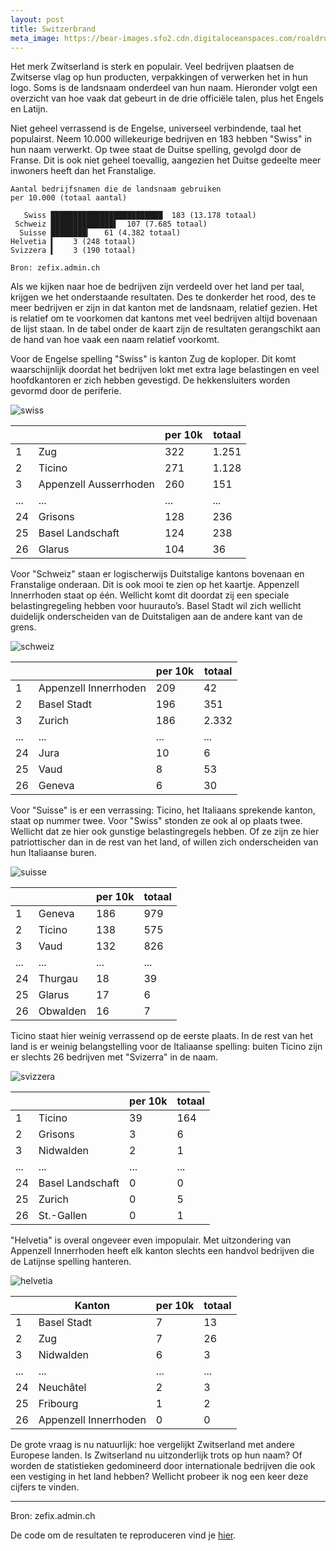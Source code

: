```yaml
---
layout: post
title: Switzerbrand
meta_image: https://bear-images.sfo2.cdn.digitaloceanspaces.com/roaldruiter-1678628096-4.png
---
```


Het merk Zwitserland is sterk en populair. Veel bedrijven plaatsen de Zwitserse vlag op hun producten, verpakkingen of verwerken het in hun logo. Soms is de landsnaam onderdeel van hun naam. Hieronder volgt een overzicht van hoe vaak dat gebeurt in de drie officiële talen, plus het Engels en Latijn.

Niet geheel verrassend is de Engelse, universeel verbindende, taal het populairst. Neem 10.000 willekeurige bedrijven en 183 hebben "Swiss" in hun naam verwerkt. Op twee staat de Duitse spelling, gevolgd door de Franse. Dit is ook niet geheel toevallig, aangezien het Duitse gedeelte meer inwoners heeft dan het Franstalige.

```
Aantal bedrijfsnamen die de landsnaam gebruiken
per 10.000 (totaal aantal)

   Swiss █████████████████████████  183 (13.178 totaal)
 Schweiz ██████████████▌  107 (7.685 totaal)
  Suisse ████████▎   61 (4.382 totaal)
Helvetia ▍    3 (248 totaal)
Svizzera ▍    3 (190 totaal)

Bron: zefix.admin.ch
```

Als we kijken naar hoe de bedrijven zijn verdeeld over het land per taal, krijgen we het onderstaande resultaten. Des te donkerder het rood, des te meer bedrijven er zijn in dat kanton met de landsnaam, relatief gezien. Het is relatief om te voorkomen dat kantons met veel bedrijven altijd bovenaan de lijst staan. In de tabel onder de kaart zijn de resultaten gerangschikt aan de hand van hoe vaak een naam relatief voorkomt.

Voor de Engelse spelling "Swiss" is kanton Zug de koploper. Dit komt waarschijnlijk doordat het bedrijven lokt met extra lage belastingen en veel hoofdkantoren er zich hebben gevestigd. De hekkensluiters worden gevormd door de periferie.

![swiss](assets/switzerbrand-1.svg)

|     |                        | per 10k | totaal |
| --- | ---------------------- | ------- | ------ |
| 1   | Zug                    | 322     | 1.251  |
| 2   | Ticino                 | 271     | 1.128  |
| 3   | Appenzell Ausserrhoden | 260     | 151    |
| ... | ...                    | ...     | ...    |
| 24  | Grisons                | 128     | 236    |
| 25  | Basel Landschaft       | 124     | 238    |
| 26  | Glarus                 | 104     | 36     |

Voor "Schweiz" staan er logischerwijs Duitstalige kantons bovenaan en Franstalige onderaan. Dit is ook mooi te zien op het kaartje. Appenzell Innerrhoden staat op één. Wellicht komt dit doordat zij een speciale belastingregeling hebben voor huurauto’s. Basel Stadt wil zich wellicht duidelijk onderscheiden van de Duitstaligen aan de andere kant van de grens.

![schweiz](assets/switzerbrand-2.svg)

|     |                       | per 10k | totaal |
| --- | --------------------- | ------- | ------ |
| 1   | Appenzell Innerrhoden | 209     | 42     |
| 2   | Basel Stadt           | 196     | 351    |
| 3   | Zurich                | 186     | 2.332  |
| ... | ...                   | ...     | ...    |
| 24  | Jura                  | 10      | 6      |
| 25  | Vaud                  | 8       | 53     |
| 26  | Geneva                | 6       | 30     |

Voor "Suisse" is er een verrassing: Ticino, het Italiaans sprekende kanton, staat op nummer twee. Voor "Swiss" stonden ze ook al op plaats twee. Wellicht dat ze hier ook gunstige belastingregels hebben. Of ze zijn ze hier patriottischer dan in de rest van het land, of willen zich onderscheiden van hun Italiaanse buren.

![suisse](assets/switzerbrand-3.svg)

|     |          | per 10k | totaal |
| --- | -------- | ------- | ------ |
| 1   | Geneva   | 186     | 979    |
| 2   | Ticino   | 138     | 575    |
| 3   | Vaud     | 132     | 826    |
| ... | ...      | ...     | ...    |
| 24  | Thurgau  | 18      | 39     |
| 25  | Glarus   | 17      | 6      |
| 26  | Obwalden | 16      | 7      |

Ticino staat hier weinig verrassend op de eerste plaats. In de rest van het land is er weinig belangstelling voor de Italiaanse spelling: buiten Ticino zijn er slechts 26 bedrijven met "Svizerra" in de naam.

![svizzera](assets/switzerbrand-4.svg)

|     |                  | per 10k | totaal |
| --- | ---------------- | ------- | ------ |
| 1   | Ticino           | 39      | 164    |
| 2   | Grisons          | 3       | 6      |
| 3   | Nidwalden        | 2       | 1      |
| ... | ...              | ...     | ...    |
| 24  | Basel Landschaft | 0       | 0      |
| 25  | Zurich           | 0       | 5      |
| 26  | St.-Gallen       | 0       | 1      |

"Helvetia" is overal ongeveer even impopulair. Met uitzondering van Appenzell Innerrhoden heeft elk kanton slechts een handvol bedrijven die de Latijnse spelling hanteren.

![helvetia](assets/switzerbrand-5.svg)

|     | Kanton                | per 10k | totaal |
| --- | --------------------- | ------- | ------ |
| 1   | Basel Stadt           | 7       | 13     |
| 2   | Zug                   | 7       | 26     |
| 3   | Nidwalden             | 6       | 3      |
| ... | ...                   | ...     | ...    |
| 24  | Neuchâtel             | 2       | 3      |
| 25  | Fribourg              | 1       | 2      |
| 26  | Appenzell Innerrhoden | 0       | 0      |

De grote vraag is nu natuurlijk: hoe vergelijkt Zwitserland met andere Europese landen. Is Zwitserland nu uitzonderlijk trots op hun naam? Of worden de statistieken gedomineerd door internationale bedrijven die ook een vestiging in het land hebben? Wellicht probeer ik nog een keer deze cijfers te vinden.

---

Bron: zefix.admin.ch

De code om de resultaten te reproduceren vind je [hier](https://github.com/roald87/switzerbrand).
